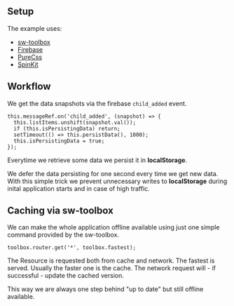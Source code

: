 ## Setup

The example uses:

* [sw-toolbox](https://github.com/GoogleChrome/sw-toolbox)
* [Firebase](https://firebase.google.com)
* [PureCss](https://purecss.io)
* [SpinKit](http://tobiasahlin.com/spinkit/)


## Workflow

We get the data snapshots via the firebase `child_added` event.

```
this.messageRef.on('child_added', (snapshot) => {
  this.listItems.unshift(snapshot.val());
  if (this.isPersistingData) return;
  setTimeout(() => this.persistData(), 1000);
  this.isPersistingData = true;
});
```

Everytime we retrieve some data we persist it in **localStorage**.

We defer the data persisting for one second every time we get new data.
With this simple trick we prevent unnecessary writes to **localStorage** 
during inital application starts and in case of high traffic.


## Caching via sw-toolbox

We can make the whole application offline available using just one simple command provided by the sw-toolbox.

```
toolbox.router.get('*', toolbox.fastest);
```

The Resource is requested both from cache and network. 
The fastest is served. Usually the faster one is the cache. 
The network request will - if successful - update the cached version. 

This way we are always one step behind "up to date" but still offline available.  


